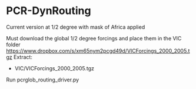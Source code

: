 PCR-DynRouting
==============
Current version at 1/2 degree with mask of Africa applied

Must download the global 1/2 degree forcings and place them in the VIC folder
https://www.dropbox.com/s/xm65nym2pcgd49d/VICForcings_2000_2005.tgz
Extract: 
- VIC/VICForcings_2000_2005.tgz

Run pcrglob_routing_driver.py
